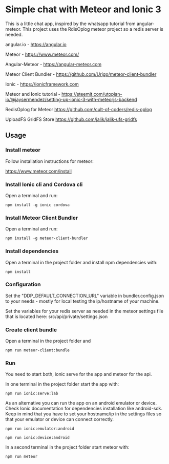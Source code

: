 # Simple chat with Meteor and Ionic 3

This is a little chat app, inspired by the whatsapp tutorial from angular-meteor. This project uses the RdisOplog meteor project so a redis server is needed.

angular.io - https://angular.io

Meteor - https://www.meteor.com/

Angular-Meteor - https://angular-meteor.com

Meteor Client Bundler - https://github.com/Urigo/meteor-client-bundler

Ionic - https://ionicframework.com

Meteor and Ionic tutorial - https://steemit.com/utopian-io/@jaysermendez/setting-up-ionic-3-with-meteorjs-backend

RedisOplog for Meteor
https://github.com/cult-of-coders/redis-oplog

UploadFS GridFS Store
https://github.com/jalik/jalik-ufs-gridfs

## Usage

### Install meteor

Follow installation instructions for meteor:

https://www.meteor.com/install

### Install Ionic cli and Cordova cli

Open a terminal and run:

```
npm install -g ionic cordova
```

### Install Meteor Client Bundler

Open a terminal and run:

```
npm install -g meteor-client-bundler
```

### Install dependencies

Open a terminal in the project folder and install npm dependencies with:

```
npm install
```

### Configuration

Set the "DDP_DEFAULT_CONNECTION_URL" variable in bundler.config.json to your needs - mostly for local testing the ip/hostname of your machine.

Set the variables for your redis server as needed in the meteor settings file that is located here: src/api/private/settings.json


### Create client bundle
Open a terminal in the project folder and
```
npm run meteor-client:bundle
```

### Run

You need to start both, ionic serve for the app and meteor for the api.

In one terminal in the project folder start the app with:

```
npm run ionic:serve:lab
```
As an alternative you can run the app on an android emulator or device. Check Ionic documentation for dependencies installation like android-sdk. Keep in mind that you have to set your hostname/ip in the settings files so that your emulator or device can connect correctly.

```
npm run ionic:emulator:android
```
```
npm run ionic:device:android
```

In a second terminal in the project folder start meteor with:

```
npm run meteor
```

